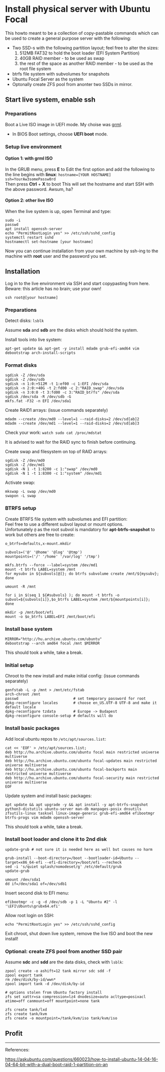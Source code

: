 # Install physical server with Ubuntu Focal

This howto meant to be a collection of copy-pastable commands which can be used to create a general purpose server with the following:
* Two SSD-s with the following partition layout; feel free to alter the sizes:
  1. 512MB FAT32 to hold the boot loader (EFI System Partition)
  1. 40GB RAID member - to be used as swap
  1. the rest of the space as another RAID member - to be used as the root file system
* btrfs file system with subvolumes for snapshots
* Ubuntu Focal Server as the system
* Optonally create ZFS pool from anonter two SSDs in mirror.

## Start live system, enable ssh

### Preparations
Boot a Live ISO image in UEFI mode. My choise was [grml](https://grml.org/).
* In BIOS Boot settings, choose **UEFI boot** mode.

### Setup live environment
#### Option 1: with grml ISO
In the GRUB menu, press **E** to Edit the first option and add the following to the line begins with **linux**: `hostname=[YOUR HOSTNAME] ssh=YourAw3somePassw0rd`\
Then press **Ctrl** + **X** to boot
This will set the hostname and start SSH with the above password. Awsum, ha?

#### Option 2: other live ISO
When the live system is up, open Terminal and type:
```
sudo -i
passwd
apt install openssh-server
echo "PermitRootLogin yes" >> /etc/ssh/sshd_config
systemctl restart sshd
hostnamectl set-hostname [your hostname]
```

Now you can continue installation from your own machine by ssh-ing to the machine with **root** user and the password you set.

## Installation 

Log in to the live environment via SSH and start copypasting from here.\
Beware: this article has no brain; use your own!

`ssh root@[your hostname]`

### Preparations

Detect disks:
`lsblk`

Assume **sda** and **sdb** are the disks which should hold the system.

Install tools into live system:
```
apt-get update && apt-get -y install mdadm grub-efi-amd64 vim debootstrap arch-install-scripts
```
### Format disks

```
sgdisk -Z /dev/sda
sgdisk -Z /dev/sdb
sgdisk -n 1:0:+512M -t 1:ef00 -c 1:EFI /dev/sda
sgdisk -n 2:0:+40G -t 2:fd00 -c 2:"RAID_swap" /dev/sda
sgdisk -n 3:0:0 -t 3:fd00 -c 3:"RAID_btrfs" /dev/sda
sgdisk /dev/sda -R /dev/sdb -G
mkfs.fat -F32 -n EFI /dev/sda1
```

Create RAID1 arrays: (issue commands separately)
```
mdadm --create /dev/md0 --level=1 --raid-disks=2 /dev/sd[ab]2
mdadm --create /dev/md1 --level=1 --raid-disks=2 /dev/sd[ab]3
```
Check your work: 
```watch sudo cat /proc/mdstat```

It is advised to wait for the RAID sync to finish before continuing.<br>

Create swap and filesystem on top of RAID arrays:
```
sgdisk -Z /dev/md0
sgdisk -Z /dev/md1
sgdisk -N 1 -t 1:8200 -c 1:"swap" /dev/md0
sgdisk -N 1 -t 1:8300 -c 1:"system" /dev/md1
```

Activate swap:
```
mkswap -L swap /dev/md0
swapon -L swap
```

### BTRFS setup

Create BTRFS file system with subvolumes and EFI partition:\
Feel free to use a different subvol layout or mount options.\
Unfortunately `@` as the root subvol is mandatory for **apt-btrfs-snapshot** to work but others are free to create:
```
o_btrfs=defaults,x-mount.mkdir

subvols=('@' '@home' '@log' '@tmp')
mountpoints=('/' '/home' '/var/log' '/tmp')

mkfs.btrfs --force --label=system /dev/md1
mount -t btrfs LABEL=system /mnt
for mysubv in ${subvols[@]}; do btrfs subvolume create /mnt/${mysubv}; done

umount -R /mnt

for i in $(seq 1 ${#subvols} ); do mount -t btrfs -o subvol=${subvols[i]},$o_btrfs LABEL=system /mnt/${mountpoints[i]}; done

mkdir -p /mnt/boot/efi
mount -o $o_btrfs LABEL=EFI /mnt/boot/efi
```

### Install base system

```
MIRROR="http://hu.archive.ubuntu.com/ubuntu"
debootstrap --arch amd64 focal /mnt $MIRROR
```
This should took a while, take a break.

### Initial setup
Chroot to the new install and make initial config: (issue commands separately)
```
genfstab -L -p /mnt > /mnt/etc/fstab
arch-chroot /mnt
passwd                         # set temporary password for root
dpkg-reconfigure locales       # choose en_US.UTF-8 UTF-8 and make it default locale
dpkg-reconfigure tzdata        # Europe -> Budapest
dpkg-reconfigure console-setup # defaults will do
```

### Install basic packages
Add local ubuntu repos to `/etc/apt/sources.list`:
```
cat << 'EOF' > /etc/apt/sources.list;
deb http://hu.archive.ubuntu.com/ubuntu focal main restricted universe multiverse
deb http://hu.archive.ubuntu.com/ubuntu focal-updates main restricted universe multiverse
deb http://hu.archive.ubuntu.com/ubuntu focal-backports main restricted universe multiverse
deb http://hu.archive.ubuntu.com/ubuntu focal-security main restricted universe multiverse
EOF
```

Update system and install basic packages:
```
apt update && apt upgrade -y && apt install -y apt-btrfs-snapshot python3-distutils ubuntu-server man-db manpages-posix dnsutils zfsutils-linux tasksel linux-image-generic grub-efi-amd64 efibootmgr btrfs-progs vim mdadm openssh-server
```
This should took a while, take a break.

### Install boot loader and clone it to 2nd disk
```
update-grub # not sure it is needed here as well but causes no harm

grub-install --boot-directory=/boot --bootloader-id=Ubuntu --target=x86_64-efi --efi-directory=/boot/efi --recheck
sed -i 's/quiet splash/nomodeset/g' /etc/default/grub
update-grub

umount /dev/sda1
dd if=/dev/sda1 of=/dev/sdb1
```

Insert second disk to EFI menu:
```
efibootmgr -c -g -d /dev/sdb -p 1 -L "Ubuntu #2" -l '\EFI\Ubuntu\grubx64.efi'
```

Allow root login on SSH: 
```
echo "PermitRootLogin yes" >> /etc/ssh/sshd_config
```

Exit chroot, shut down live system, remove the live ISO and boot the new install!

### Optional: create ZFS pool from another SSD pair
Assume **sdc** and **sdd** are the data disks, check with `lsblk`:

```
zpool create -o ashift=12 tank mirror sdc sdd -f
zpool export tank
rm /dev/disk/by-id/wwn*
zpool import tank -d /dev/disk/by-id

# options stolen from Ubuntu factory install
zfs set xattr=sa compression=lz4 dnodesize=auto acltype=posixacl atime=off canmount=off mountpoint=none tank

zfs create tank/lxd
zfs create tank/kvm
zfs create -o mountpoint=/tank/kvm/iso tank/kvm/iso
```

## Profit

------

References:

https://askubuntu.com/questions/660023/how-to-install-ubuntu-14-04-16-04-64-bit-with-a-dual-boot-raid-1-partition-on-an
